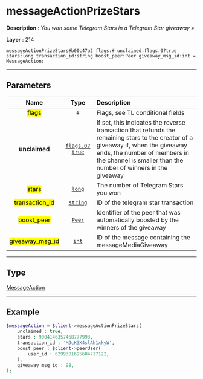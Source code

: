 # messageActionPrizeStars

**Description** : *You won some Telegram Stars in a Telegram Star giveaway &raquo;*

**Layer** : 214

```tl
messageActionPrizeStars#b00c47a2 flags:# unclaimed:flags.0?true stars:long transaction_id:string boost_peer:Peer giveaway_msg_id:int = MessageAction;
```

---

## Parameters

| Name | Type | Description |
| :---: | :---: | :--- |
| <mark>flags</mark> | [`#`](type/#) | Flags, see TL conditional fields |
| **unclaimed** | [`flags.0?true`](type/true) | If set, this indicates the reverse transaction that refunds the remaining stars to the creator of a giveaway if, when the giveaway ends, the number of members in the channel is smaller than the number of winners in the giveaway |
| <mark>stars</mark> | [`long`](type/long) | The number of Telegram Stars you won |
| <mark>transaction_id</mark> | [`string`](type/string) | ID of the telegram star transaction |
| <mark>boost_peer</mark> | [`Peer`](type/Peer) | Identifier of the peer that was automatically boosted by the winners of the giveaway |
| <mark>giveaway_msg_id</mark> | [`int`](type/int) | ID of the message containing the messageMediaGiveaway |

---

## Type

[MessageAction](type/MessageAction)

---

## Example

```php
$messageAction = $client->messageActionPrizeStars(
	unclaimed : true,
	stars : 9004146357468777993,
	transaction_id : 'MJcK3X4slAh1xkyW',
	boost_peer : $client->peerUser(
		user_id : 6299381695604717122,
	),
	giveaway_msg_id : 98,
);
```